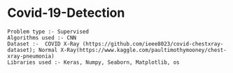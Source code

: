 # Covid-19-Detection
 

    Problem type :- Supervised
    Algorithms used :- CNN
    Dataset :-  COVID X-Ray (https://github.com/ieee8023/covid-chestxray-dataset); Normal X-Ray(https://www.kaggle.com/paultimothymooney/chest-xray-pneumonia)
    Libraries used :- Keras, Numpy, Seaborn, Matplotlib, os